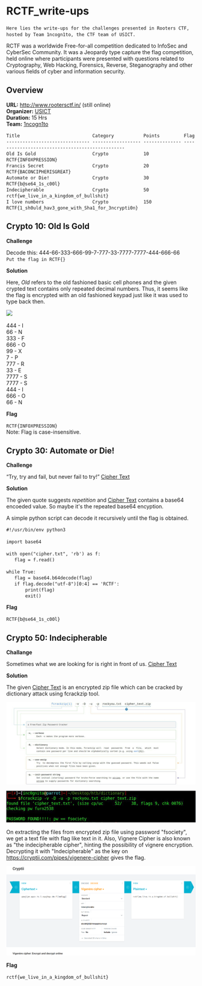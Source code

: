 # RCTF_write-ups

`Here lies the write-ups for the challenges presented in Rooters CTF, hosted by Team 1ncogn1to, the CTF team of USICT.`

RCTF was a worldwide Free-for-all competition dedicated to InfoSec and CyberSec Community. It was a Jeopardy type capture the flag competition, held online where participants were presented with questions related to Cryptography, Web Hacking, Forensics, Reverse, Steganography and other various fields of cyber and information security.


## Overview

**URL:** http://www.rootersctf.in/ (still online)<br>
**Organizer:** <a href="http://www.ipu.ac.in/usict">USICT</a><br>
**Duration:** 15 Hrs<br>
**Team:** <a href="https://ctftime.org/team/51783">1ncogn1to</a><br>

```
Title                           Category           Points         Flag
------------------------------- ------------------ -------------- ------------------------------------------------
Old Is Gold                     Crypto             10             RCTF{INFOXPRESSION}
Francis Secret                  Crypto             20             RCTF{BACONCIPHERISGREAT}
Automate or Die!                Crypto             30             RCTF{b@se64_1s_c00l}
Indecipherable                  Crypto             50             rctf{we_live_in_a_kingdom_of_bullshit}
I love numbers                	Crypto             150            RCTF{1_sh0uld_hav3_gone_with_Sha1_for_3ncrypti0n}
```


## Crypto 10: Old Is Gold

**Challenge**

Decode this: 444-66-333-666-99-7-777-33-7777-7777-444-666-66<br>
`Put the flag in RCTF{}`

**Solution**

Here, _Old_ refers to the old fashioned basic cell phones and the given crypted text contains only repeated decimal numbers. Thus, it seems like the flag is encrypted with an old fashioned keypad just like it was used to type back then.

![](writeupfiles/keypad.jpg)

444 - I  
66 - N  
333 - F  
666 - O  
99 - X  
7 - P  
777 - R  
33 - E  
7777 - S  
7777 - S  
444 - I  
666 - O  
66 - N  

**Flag**

`RCTF{INFOXPRESSION}`<br>
Note: Flag is case-insensitive.


## Crypto 30: Automate or Die!

**Challenge**

 “Try, try and fail, but never fail to try!”
 [Cipher Text](writeupfiles/cipher.txt)
 
 **Solution**
 
 The given quote suggests _repetition_ and [Cipher Text](writeupfiles/cipher.txt) contains a base64 encoeded value. So maybe it's the repeated base64 encyption.
 
 A simple python script can decode it recursively until the flag is obtained.
 ```
 #!/usr/bin/env python3

import base64

with open("cipher.txt", 'rb') as f:
    flag = f.read()

while True:
    flag = base64.b64decode(flag)
    if flag.decode("utf-8")[0:4] == 'RCTF':
        print(flag)
        exit()
```

**Flag**

`RCTF{b@se64_1s_c00l}`


## Crypto 50: Indecipherable

**Challange**

Sometimes what we are looking for is right in front of us.
[Cipher Text](writeupfiles/cipher_text.zip)

**Solution**

The given [Cipher Text](writeupfiles/cipher_text.zip) is an encrypted zip file which can be cracked by dictionary attack using fcrackzip tool.

![](writeupfiles/shell.jpg)

![](writeupfiles/fcrackzip.jpg)

On extracting the files from encrypted zip file using password "fsociety", we get a text file with flag like text in it. Also, Vignere Cipher is also known as "the indecipherable cipher", hinting the possibility of vignere encryption. Decrypting it with "Indecipherable" as the key on https://cryptii.com/pipes/vigenere-cipher gives the flag.

![](writeupfiles/cryptii.png)

**Flag**

`rctf{we_live_in_a_kingdom_of_bullshit}`
